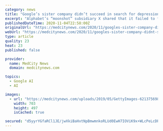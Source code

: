 ```yaml
---
category: news
title: "Google’s sister company didn’t succeed in search for depression biomarker"
excerpt: "Alphabet’s “moonshot” subsidiary X shared that it failed to find a single biomarker for depression and anxiety. But the company still plans to make its research, which included developing portable EEGs,"
publishedDateTime: 2020-11-04T22:58:00Z
originalUrl: "https://medcitynews.com/2020/11/googles-sister-company-didnt-succeed-in-search-for-depression-biomarker/"
webUrl: "https://medcitynews.com/2020/11/googles-sister-company-didnt-succeed-in-search-for-depression-biomarker/"
type: article
quality: 23
heat: 23
published: false

provider:
  name: MedCity News
  domain: medcitynews.com

topics:
  - Google AI
  - AI

images:
  - url: "https://medcitynews.com/uploads/2019/05/GettyImages-621375698.jpg"
    width: 703
    height: 497
    isCached: true

secured: "d5yyrYGfaRCl1JE/jwXkiBaHxtNpBmwmnkoRLUd0EwH7IOViK9x+WLcPeLcDP+f1zboekzV+KY8Yck16NoXK8RR/+meJskStqhcNPMIBs2zPl5YU+bF4V8nzWYFikM7m1SG8lF++2XylQb/h/paXH6nxqjVXNZBZ4WxpJVsNxNE0oGRGvCIfMxyb+0fHBglkXTMtufQJoDA8hMHBq5OkQYl92/F9QNXGkHZxUAp8Xe+ZErKep15YsqotOvo5GUJu18B2rsBZvm/Bkgc2SnuyFpIDtRKPZCYU8MJskq1FVO0OYuFGR6EEWDV1qkqzP9K6ay5mLu0Dz1IuW7RO80uk3VYi79KXDQwcOZjA8x5PtL8=;U3WDh/eduu4awz/v4tTwRA=="
---
```


